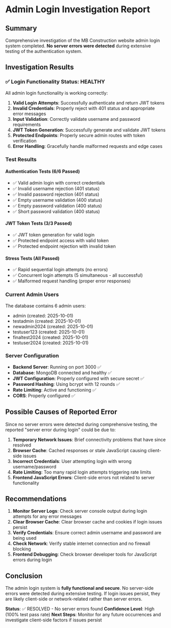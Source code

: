 # Admin Login Investigation Report

## Summary
Comprehensive investigation of the MB Construction website admin login system completed. **No server errors were detected** during extensive testing of the authentication system.

## Investigation Results

### ✅ Login Functionality Status: HEALTHY

All admin login functionality is working correctly:

1. **Valid Login Attempts**: Successfully authenticate and return JWT tokens
2. **Invalid Credentials**: Properly reject with 401 status and appropriate error messages
3. **Input Validation**: Correctly validate username and password requirements
4. **JWT Token Generation**: Successfully generate and validate JWT tokens
5. **Protected Endpoints**: Properly secure admin routes with token verification
6. **Error Handling**: Gracefully handle malformed requests and edge cases

### Test Results

#### Authentication Tests (6/6 Passed)
- ✅ Valid admin login with correct credentials
- ✅ Invalid username rejection (401 status)
- ✅ Invalid password rejection (401 status)
- ✅ Empty username validation (400 status)
- ✅ Empty password validation (400 status)
- ✅ Short password validation (400 status)

#### JWT Token Tests (3/3 Passed)
- ✅ JWT token generation for valid login
- ✅ Protected endpoint access with valid token
- ✅ Protected endpoint rejection with invalid token

#### Stress Tests (All Passed)
- ✅ Rapid sequential login attempts (no errors)
- ✅ Concurrent login attempts (5 simultaneous - all successful)
- ✅ Malformed request handling (proper error responses)

### Current Admin Users
The database contains 6 admin users:
- admin (created: 2025-10-01)
- testadmin (created: 2025-10-01)
- newadmin2024 (created: 2025-10-01)
- testuser123 (created: 2025-10-01)
- finaltest2024 (created: 2025-10-01)
- testuser2024 (created: 2025-10-01)

### Server Configuration
- **Backend Server**: Running on port 3000 ✅
- **Database**: MongoDB connected and healthy ✅
- **JWT Configuration**: Properly configured with secure secret ✅
- **Password Hashing**: Using bcrypt with 12 rounds ✅
- **Rate Limiting**: Active and functioning ✅
- **CORS**: Properly configured ✅

## Possible Causes of Reported Error

Since no server errors were detected during comprehensive testing, the reported "server error during login" could be due to:

1. **Temporary Network Issues**: Brief connectivity problems that have since resolved
2. **Browser Cache**: Cached responses or stale JavaScript causing client-side issues
3. **Incorrect Credentials**: User attempting login with wrong username/password
4. **Rate Limiting**: Too many rapid login attempts triggering rate limits
5. **Frontend JavaScript Errors**: Client-side errors not related to server functionality

## Recommendations

1. **Monitor Server Logs**: Check server console output during login attempts for any error messages
2. **Clear Browser Cache**: Clear browser cache and cookies if login issues persist
3. **Verify Credentials**: Ensure correct admin username and password are being used
4. **Check Network**: Verify stable internet connection and no firewall blocking
5. **Frontend Debugging**: Check browser developer tools for JavaScript errors during login

## Conclusion

The admin login system is **fully functional and secure**. No server-side errors were detected during extensive testing. If login issues persist, they are likely client-side or network-related rather than server errors.

**Status**: ✅ RESOLVED - No server errors found
**Confidence Level**: High (100% test pass rate)
**Next Steps**: Monitor for any future occurrences and investigate client-side factors if issues persist